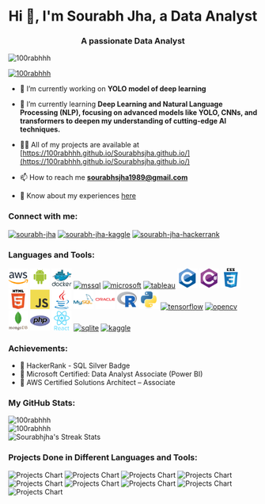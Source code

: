 <h1 align="center">Hi 👋, I'm Sourabh Jha, a Data Analyst</h1>
<h3 align="center">A passionate Data Analyst</h3>

<p align="left"> <img src="https://komarev.com/ghpvc/?username=100rabhhh&label=Profile%20views&color=0e75b6&style=flat" alt="100rabhhh" /> </p>

<p align="left"> <a href="https://github.com/ryo-ma/github-profile-trophy"><img src="https://github-profile-trophy.vercel.app/?username=100rabhhh&theme=onedark&no-frame=true&row=1&column=4&margin-w=15&margin-h=15" alt="100rabhhh" /></a> </p>

- 🔭 I’m currently working on **YOLO model of deep learning**

- 🌱 I’m currently learning **Deep Learning and Natural Language Processing (NLP), focusing on advanced models like YOLO, CNNs, and transformers to deepen my understanding of cutting-edge AI techniques.**

- 👨‍💻 All of my projects are available at [https://100rabhhh.github.io/Sourabhsjha.github.io/](https://100rabhhh.github.io/Sourabhsjha.github.io/)

- 📫 How to reach me **sourabhsjha1989@gmail.com**

- 📄 Know about my experiences [here](https://drive.google.com/file/d/1QyHhoTIUbEfyT4bMJwt1n8DNA0druxeJ/view?pli=1)

<h3 align="left">Connect with me:</h3>
<p align="left">
<a href="https://linkedin.com/in/sourabh-jha-b84010264/" target="blank"><img align="center" src="https://raw.githubusercontent.com/rahuldkjain/github-profile-readme-generator/master/src/images/icons/Social/linked-in-alt.svg" alt="sourabh-jha" height="30" width="40" /></a>
<a href="https://kaggle.com/sourabhsjha1980" target="blank"><img align="center" src="https://raw.githubusercontent.com/rahuldkjain/github-profile-readme-generator/master/src/images/icons/Social/kaggle.svg" alt="sourabh-jha-kaggle" height="30" width="40" /></a>
<a href="https://www.hackerrank.com/profile/sourabhsjha1980" target="blank"><img align="center" src="https://raw.githubusercontent.com/rahuldkjain/github-profile-readme-generator/master/src/images/icons/Social/hackerrank.svg" alt="sourabh-jha-hackerrank" height="30" width="40" /></a>
</p>

<h3 align="left">Languages and Tools:</h3>
<p align="left">
  <a href="https://aws.amazon.com" target="_blank" rel="noreferrer"><img src="https://raw.githubusercontent.com/devicons/devicon/master/icons/amazonwebservices/amazonwebservices-original-wordmark.svg" alt="aws" width="40" height="40" /></a>
  <a href="https://developer.android.com" target="_blank" rel="noreferrer"><img src="https://raw.githubusercontent.com/devicons/devicon/master/icons/android/android-original-wordmark.svg" alt="android" width="40" height="40" /></a>
  <a href="https://www.docker.com/" target="_blank" rel="noreferrer"><img src="https://raw.githubusercontent.com/devicons/devicon/master/icons/docker/docker-original-wordmark.svg" alt="docker" width="40" height="40" /></a>
  <a href="https://www.microsoft.com/en-us/sql-server" target="_blank" rel="noreferrer"><img src="https://www.svgrepo.com/show/303229/microsoft-sql-server-logo.svg" alt="mssql" width="40" height="40" /></a>
  <a href="https://www.microsoft.com/en-us/microsoft-365/excel" target="_blank" rel="noreferrer"><img src="https://www.vectorlogo.zone/logos/microsoft/microsoft-icon.svg" alt="microsoft" width="40" height="40" /></a>
 <a href="https://tableau.com/" target="_blank" rel="noreferrer"><img src="https://www.vectorlogo.zone/logos/tableau/tableau-wordmark.svg" alt="tableau" width="40" height="40" /></a>
  <a href="https://www.cprogramming.com/" target="_blank" rel="noreferrer"><img src="https://raw.githubusercontent.com/devicons/devicon/master/icons/c/c-original.svg" alt="c" width="40" height="40" /></a>
  <a href="https://www.w3schools.com/cs/" target="_blank" rel="noreferrer"><img src="https://raw.githubusercontent.com/devicons/devicon/master/icons/csharp/csharp-original.svg" alt="csharp" width="40" height="40" /></a>
  <a href="https://www.w3schools.com/css/" target="_blank" rel="noreferrer"><img src="https://raw.githubusercontent.com/devicons/devicon/master/icons/css3/css3-original-wordmark.svg" alt="css3" width="40" height="40" /></a>
  <a href="https://www.w3schools.com/html/" target="_blank" rel="noreferrer"><img src="https://raw.githubusercontent.com/devicons/devicon/master/icons/html5/html5-original-wordmark.svg" alt="html5" width="40" height="40" /></a>
  <a href="https://developer.mozilla.org/en-US/docs/Web/JavaScript" target="_blank" rel="noreferrer"><img src="https://raw.githubusercontent.com/devicons/devicon/master/icons/javascript/javascript-original.svg" alt="javascript" width="40" height="40" /></a>
  <a href="https://www.java.com" target="_blank" rel="noreferrer"><img src="https://raw.githubusercontent.com/devicons/devicon/master/icons/java/java-original.svg" alt="java" width="40" height="40" /></a>
  <a href="https://www.mysql.com/" target="_blank" rel="noreferrer"><img src="https://raw.githubusercontent.com/devicons/devicon/master/icons/mysql/mysql-original-wordmark.svg" alt="mysql" width="40" height="40" /></a>
  <a href="https://www.oracle.com/" target="_blank" rel="noreferrer"><img src="https://raw.githubusercontent.com/devicons/devicon/master/icons/oracle/oracle-original.svg" alt="oracle" width="40" height="40" /></a>
  <a href="https://www.r-project.org/" target="_blank" rel="noreferrer"><img src="https://raw.githubusercontent.com/devicons/devicon/master/icons/r/r-original.svg" alt="r" width="40" height="40" /></a>
  <a href="https://www.python.org" target="_blank" rel="noreferrer"><img src="https://raw.githubusercontent.com/devicons/devicon/master/icons/python/python-original.svg" alt="python" width="40" height="40" /></a>
  <a href="https://www.tensorflow.org/" target="_blank" rel="noreferrer"><img src="https://www.vectorlogo.zone/logos/tensorflow/tensorflow-icon.svg" alt="tensorflow" width="40" height="40" /></a>
  <a href="https://www.opencv.org/" target="_blank" rel="noreferrer"><img src="https://www.vectorlogo.zone/logos/opencv/opencv-icon.svg" alt="opencv" width="40" height="40" /></a>
  <a href="https://www.mongodb.com/" target="_blank" rel="noreferrer"><img src="https://raw.githubusercontent.com/devicons/devicon/master/icons/mongodb/mongodb-original-wordmark.svg" alt="mongodb" width="40" height="40" /></a>
  <a href="https://www.php.net" target="_blank" rel="noreferrer"><img src="https://raw.githubusercontent.com/devicons/devicon/master/icons/php/php-original.svg" alt="php" width="40" height="40" /></a>
  <a href="https://reactjs.org/" target="_blank" rel="noreferrer"><img src="https://raw.githubusercontent.com/devicons/devicon/master/icons/react/react-original-wordmark.svg" alt="react" width="40" height="40" /></a>
  <a href="https://www.sqlite.org/" target="_blank" rel="noreferrer"><img src="https://www.vectorlogo.zone/logos/sqlite/sqlite-icon.svg" alt="sqlite" width="40" height="40" /></a>
  <a href="https://www.kaggle.com/" target="_blank" rel="noreferrer"><img src="https://www.vectorlogo.zone/logos/kaggle/kaggle-icon.svg" alt="kaggle" width="40" height="40" /></a>
</p>

<h3 align="left">Achievements:</h3>
<ul>
  <li>🏅 HackerRank - SQL Silver Badge</li>
  <li>🏅 Microsoft Certified: Data Analyst Associate (Power BI)</li>
  <li>🏅 AWS Certified Solutions Architect – Associate</li>
</ul>

<h3 align="left">My GitHub Stats:</h3>
<p align="left">
  <div>
    <img src="https://github-readme-stats.vercel.app/api?username=100rabhhh&show_icons=true&theme=radical" alt="100rabhhh" />
  </div>
  <div>
    <img src="https://github-readme-stats.vercel.app/api/top-langs?username=100rabhhh&show_icons=true&theme=radical" alt="100rabhhh" />
  </div>
  <div>
    <img src="https://github-readme-streak-stats.herokuapp.com/?user=Sourabhjha&theme=radical" alt="Sourabhjha's Streak Stats" />
  </div>
</p>

<h3 align="left">Projects Done in Different Languages and Tools:</h3>

![Projects Chart](https://img.shields.io/badge/Python-7-brightgreen?style=flat&logo=python&logoColor=white)
![Projects Chart](https://img.shields.io/badge/PowerBI-5-brightgreen?style=flat&logo=powerbi&logoColor=white)
![Projects Chart](https://img.shields.io/badge/Excel-10-brightgreen?style=flat&logo=excel&logoColor=white)
![Projects Chart](https://img.shields.io/badge/Tableau-8-brightgreen?style=flat&logo=tableau&logoColor=white)
![Projects Chart](https://img.shields.io/badge/SQL-9-brightgreen?style=flat&logo=postgresql&logoColor=white)
![Projects Chart](https://img.shields.io/badge/HTML-6-brightgreen?style=flat&logo=html5&logoColor=white)
![Projects Chart](https://img.shields.io/badge/CSS-5-brightgreen?style=flat&logo=css3&logoColor=white)
![Projects Chart](https://img.shields.io/badge/JavaScript-4-brightgreen?style=flat&logo=javascript&logoColor=white)
![Projects Chart](https://img.shields.io/badge/PHP-3-brightgreen?style=flat&logo=php&logoColor=white)



